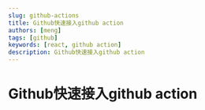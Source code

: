 ```yaml
---
slug: github-actions
title: Github快速接入github action
authors: [meng]
tags: [github]
keywords: [react, github action]
description: Github快速接入github action
---
```


# Github快速接入github action